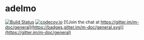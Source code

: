 # adelmo
[![Build Status](https://travis-ci.org/m-doc/adelmo.svg?branch=master)](https://travis-ci.org/m-doc/adelmo)
[![codecov.io](https://codecov.io/github/m-doc/adelmo/coverage.svg?branch=master)](https://codecov.io/github/m-doc/adelmo?branch=master)
[![Join the chat at https://gitter.im/m-doc/general](https://badges.gitter.im/m-doc/general.svg)](https://gitter.im/m-doc/general)
